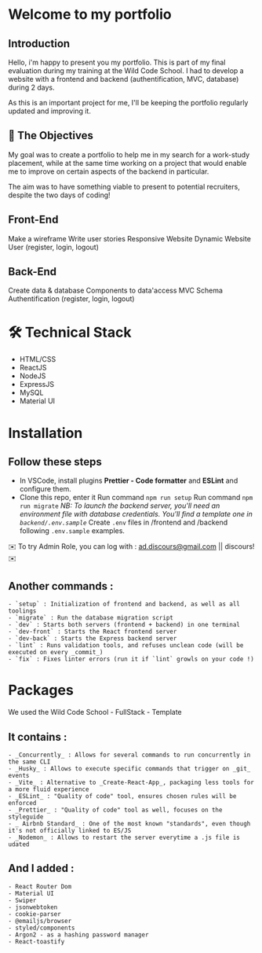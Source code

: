 
# Welcome to my portfolio


## Introduction


Hello, i'm happy to present you my portfolio. This is part of my final evaluation during my training at the Wild Code School. I had to develop a website with a frontend and backend (authentification, MVC, database) during 2 days.

As this is an important project for me, I'll be keeping the portfolio regularly updated and improving it.

## 🎯 The Objectives

My goal was to create a portfolio to help me in my search for a work-study placement, while at the same time working on a project that would enable me to improve on certain aspects of the backend in particular.

The aim was to have something viable to present to potential recruiters, despite the two days of coding!


## Front-End
Make a wireframe
Write user stories
Responsive Website
Dynamic Website
User (register, login, logout)


## Back-End
Create data & database
Components to data'access
MVC Schema
Authentification (register, login, logout)

# 🛠  Technical Stack

- HTML/CSS
- ReactJS
- NodeJS
- ExpressJS
- MySQL
- Material UI

# Installation

## Follow these steps

- In VSCode, install plugins **Prettier - Code formatter** and **ESLint** and configure them.
- Clone this repo, enter it
Run command `npm run setup`
Run command `npm run migrate`
_NB: To launch the backend server, you'll need an environment file with database credentials. You'll find a template one in `backend/.env.sample`_
Create `.env` files in /frontend and /backend following `.env.sample` examples.

✉️ To try Admin Role, you can log with : ad.discours@gmail.com || discours! ✉️


 ## Another commands :

    - `setup` : Initialization of frontend and backend, as well as all toolings
    - `migrate` : Run the database migration script
    - `dev` : Starts both servers (frontend + backend) in one terminal
    - `dev-front` : Starts the React frontend server
    - `dev-back` : Starts the Express backend server
    - `lint` : Runs validation tools, and refuses unclean code (will be executed on every _commit_)
    - `fix` : Fixes linter errors (run it if `lint` growls on your code !)

# Packages

We used the Wild Code School - FullStack - Template

## It contains :
    - _Concurrently_ : Allows for several commands to run concurrently in the same CLI
    - _Husky_ : Allows to execute specific commands that trigger on _git_ events
    - _Vite_ : Alternative to _Create-React-App_, packaging less tools for a more fluid experience
    - _ESLint_ : "Quality of code" tool, ensures chosen rules will be enforced
    - _Prettier_ : "Quality of code" tool as well, focuses on the styleguide
    - _ Airbnb Standard_ : One of the most known "standards", even though it's not officially linked to ES/JS
    - _Nodemon_ : Allows to restart the server everytime a .js file is udated



## And I added :
    - React Router Dom
    - Material UI
    - Swiper
    - jsonwebtoken
    - cookie-parser
    - @emailjs/browser
    - styled/components
    - Argon2 - as a hashing password manager
    - React-toastify

